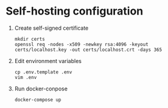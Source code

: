 Self-hosting configuration
==========================

1. Create self-signed certificate

    ```
    mkdir certs
    openssl req -nodes -x509 -newkey rsa:4096 -keyout certs/localhost.key -out certs/localhost.crt -days 365
    ```

2. Edit environment variables

    ```
    cp .env.template .env
    vim .env
    ```

3. Run docker-conpose

    ```
    docker-compose up
    ```
